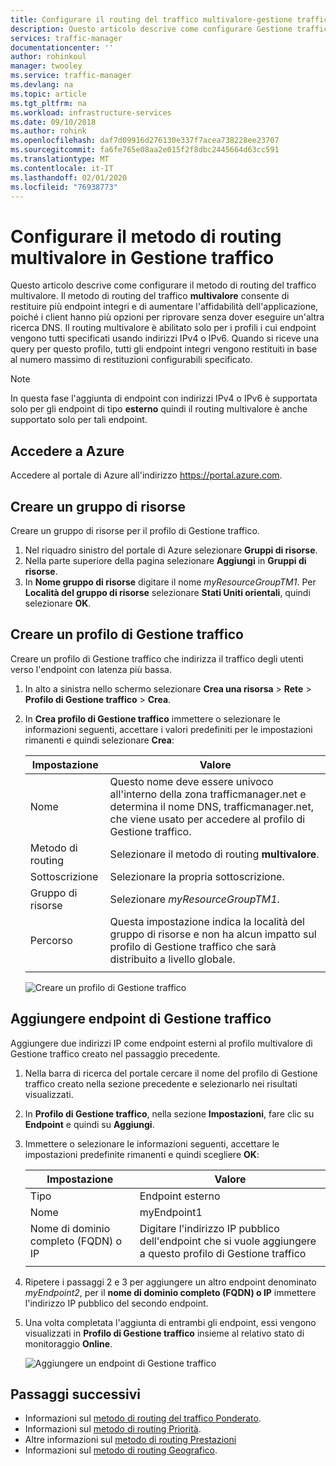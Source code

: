 ```yaml
---
title: Configurare il routing del traffico multivalore-gestione traffico di Azure
description: Questo articolo descrive come configurare Gestione traffico per instradare il traffico agli endpoint A/AAAA.
services: traffic-manager
documentationcenter: ''
author: rohinkoul
manager: twooley
ms.service: traffic-manager
ms.devlang: na
ms.topic: article
ms.tgt_pltfrm: na
ms.workload: infrastructure-services
ms.date: 09/10/2018
ms.author: rohink
ms.openlocfilehash: daf7d09916d276130e337f7acea738228ee23707
ms.sourcegitcommit: fa6fe765e08aa2e015f2f8dbc2445664d63cc591
ms.translationtype: MT
ms.contentlocale: it-IT
ms.lasthandoff: 02/01/2020
ms.locfileid: "76938773"
---
```

# <a name="configure-multivalue-routing-method-in-traffic-manager"></a>Configurare il metodo di routing multivalore in Gestione traffico

Questo articolo descrive come configurare il metodo di routing del traffico multivalore. Il metodo di routing del traffico **multivalore** consente di restituire più endpoint integri e di aumentare l'affidabilità dell'applicazione, poiché i client hanno più opzioni per riprovare senza dover eseguire un'altra ricerca DNS. Il routing multivalore è abilitato solo per i profili i cui endpoint vengono tutti specificati usando indirizzi IPv4 o IPv6. Quando si riceve una query per questo profilo, tutti gli endpoint integri vengono restituiti in base al numero massimo di restituzioni configurabili specificato. 

>[!NOTE]
> In questa fase l'aggiunta di endpoint con indirizzi IPv4 o IPv6 è supportata solo per gli endpoint di tipo **esterno** quindi il routing multivalore è anche supportato solo per tali endpoint.

## <a name="sign-in-to-azure"></a>Accedere a Azure 

Accedere al portale di Azure all'indirizzo https://portal.azure.com.
## <a name="create-a-resource-group"></a>Creare un gruppo di risorse
Creare un gruppo di risorse per il profilo di Gestione traffico.
1. Nel riquadro sinistro del portale di Azure selezionare **Gruppi di risorse**.
2. Nella parte superiore della pagina selezionare **Aggiungi** in **Gruppi di risorse**.
3. In **Nome gruppo di risorse** digitare il nome *myResourceGroupTM1*. Per **Località del gruppo di risorse** selezionare **Stati Uniti orientali**, quindi selezionare **OK**.

## <a name="create-a-traffic-manager-profile"></a>Creare un profilo di Gestione traffico
Creare un profilo di Gestione traffico che indirizza il traffico degli utenti verso l'endpoint con latenza più bassa.

1. In alto a sinistra nello schermo selezionare **Crea una risorsa** > **Rete** > **Profilo di Gestione traffico** > **Crea**.
2. In **Crea profilo di Gestione traffico** immettere o selezionare le informazioni seguenti, accettare i valori predefiniti per le impostazioni rimanenti e quindi selezionare **Crea**:
    
    | Impostazione                 | Valore                                              |
    | ---                     | ---                                                |
    | Nome                   | Questo nome deve essere univoco all'interno della zona trafficmanager.net e determina il nome DNS, trafficmanager.net, che viene usato per accedere al profilo di Gestione traffico.                                   |
    | Metodo di routing          | Selezionare il metodo di routing **multivalore**.                                       |
    | Sottoscrizione            | Selezionare la propria sottoscrizione.                          |
    | Gruppo di risorse          | Selezionare *myResourceGroupTM1*. |
    | Percorso                | Questa impostazione indica la località del gruppo di risorse e non ha alcun impatto sul profilo di Gestione traffico che sarà distribuito a livello globale.                              |
   |        |           | 
  
   ![Creare un profilo di Gestione traffico](./media/traffic-manager-multivalue-routing-method/create-traffic-manager-profile.png)

## <a name="add-traffic-manager-endpoints"></a>Aggiungere endpoint di Gestione traffico

Aggiungere due indirizzi IP come endpoint esterni al profilo multivalore di Gestione traffico creato nel passaggio precedente.

1. Nella barra di ricerca del portale cercare il nome del profilo di Gestione traffico creato nella sezione precedente e selezionarlo nei risultati visualizzati.
2. In **Profilo di Gestione traffico**, nella sezione **Impostazioni**, fare clic su **Endpoint** e quindi su **Aggiungi**.
3. Immettere o selezionare le informazioni seguenti, accettare le impostazioni predefinite rimanenti e quindi scegliere **OK**:

    | Impostazione                 | Valore                                              |
    | ---                     | ---                                                |
    | Tipo                    | Endpoint esterno                                   |
    | Nome           | myEndpoint1                                        |
    | Nome di dominio completo (FQDN) o IP           | Digitare l'indirizzo IP pubblico dell'endpoint che si vuole aggiungere a questo profilo di Gestione traffico                         |
    |        |           |

4. Ripetere i passaggi 2 e 3 per aggiungere un altro endpoint denominato *myEndpoint2*, per il **nome di dominio completo (FQDN) o IP** immettere l'indirizzo IP pubblico del secondo endpoint.
5. Una volta completata l'aggiunta di entrambi gli endpoint, essi vengono visualizzati in **Profilo di Gestione traffico** insieme al relativo stato di monitoraggio **Online**.

   ![Aggiungere un endpoint di Gestione traffico](./media/traffic-manager-multivalue-routing-method/add-endpoint.png)
 
## <a name="next-steps"></a>Passaggi successivi

- Informazioni sul [metodo di routing del traffico Ponderato](traffic-manager-configure-weighted-routing-method.md).
- Informazioni sul [metodo di routing Priorità](traffic-manager-configure-priority-routing-method.md).
- Altre informazioni sul [metodo di routing Prestazioni](traffic-manager-configure-performance-routing-method.md)
- Informazioni sul [metodo di routing Geografico](traffic-manager-configure-geographic-routing-method.md).


